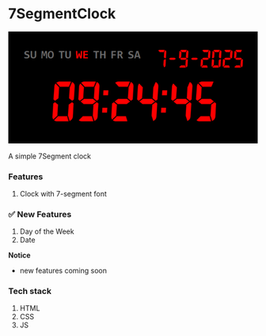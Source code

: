 # 7SegmentClock

<p align="center">
  <img src="/assets/images/rev2.png" alt="Logo" />
</p>

A simple 7Segment clock

### Features

1. Clock with 7-segment font

### ✅ New Features

1. Day of the Week
2. Date

**Notice**

- new features coming soon

### Tech stack

1. HTML
2. CSS
3. JS
